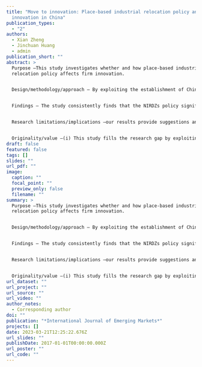 ```yaml
---
title: "Move to innovation: Place-based industrial relocation policy and firm
  innovation in China"
publication_types:
  - "2"
authors:
  - Xian Zheng
  - Jinchuan Huang
  - admin
publication_short: ""
abstract: >
  Purpose –This study investigates whether and how place-based industrial
  relocation policy affects firm innovation.


  Design/methodology/approach – By exploiting the establishment of China's National Industrial Relocation Demonstration Zones (NIRDZs) as a quasi-natural experiment in a difference-in-differences design, we examine the externalities of industrial policies that support sustainable development and growth from the perspectives of firms' patenting activities.


  Findings – The study consistently finds that the NIRDZs policy significantly boosts local firm innovation, translating into a 60.46 percent increase in the patent applications of treated firms. The estimation results remain robust to a series of alternative specifications. Moreover, heterogeneity analysis suggests that the firms that benefited most were state-owned enterprises, firms with higher productivity, or firms in non-high-tech industries. Further, we find that the NIRDZs policy stimulates firm innovation mainly in the form of utility model patents, followed by designs and invention patents.


  Research limitations/implications –our results provide suggestions and implications for policymakers to improve the efficiency of state-led industrial policies and avoid "government failure" in policy implementation. 


  Originality/value –(i) This study fills the research gap by exploiting quasi-experiments to assess the effectiveness of state-led industrial policies for emerging economies. (ii) Our analysis sheds empirical light on how corporate innovation is motivated and financed by selective and functional industrial policies. (iii) Theoretically, our results rationalize why state-led industrial relocation fuel innovation capabilities of localities from Marshall externalities and competition crowding-out effects.
draft: false
featured: false
tags: []
slides: ""
url_pdf: ""
image:
  caption: ""
  focal_point: ""
  preview_only: false
  filename: ""
summary: >
  Purpose –This study investigates whether and how place-based industrial
  relocation policy affects firm innovation.


  Design/methodology/approach – By exploiting the establishment of China's National Industrial Relocation Demonstration Zones (NIRDZs) as a quasi-natural experiment in a difference-in-differences design, we examine the externalities of industrial policies that support sustainable development and growth from the perspectives of firms' patenting activities.


  Findings – The study consistently finds that the NIRDZs policy significantly boosts local firm innovation, translating into a 60.46 percent increase in the patent applications of treated firms. The estimation results remain robust to a series of alternative specifications. Moreover, heterogeneity analysis suggests that the firms that benefited most were state-owned enterprises, firms with higher productivity, or firms in non-high-tech industries. Further, we find that the NIRDZs policy stimulates firm innovation mainly in the form of utility model patents, followed by designs and invention patents.


  Research limitations/implications –our results provide suggestions and implications for policymakers to improve the efficiency of state-led industrial policies and avoid "government failure" in policy implementation. 


  Originality/value –(i) This study fills the research gap by exploiting quasi-experiments to assess the effectiveness of state-led industrial policies for emerging economies. (ii) Our analysis sheds empirical light on how corporate innovation is motivated and financed by selective and functional industrial policies. (iii) Theoretically, our results rationalize why state-led industrial relocation fuel innovation capabilities of localities from Marshall externalities and competition crowding-out effects.
url_dataset: ""
url_project: ""
url_source: ""
url_video: ""
author_notes:
  - Corresponding author
doi: ""
publication: "*International Journal of Emerging Markets*"
projects: []
date: 2023-03-21T12:25:22.676Z
url_slides: ""
publishDate: 2017-01-01T00:00:00.000Z
url_poster: ""
url_code: ""
---
```

